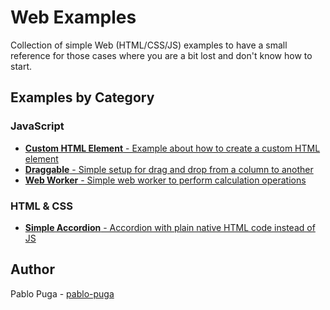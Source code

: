 # Web Examples
Collection of simple Web (HTML/CSS/JS) examples to have a small reference for those cases where you are a bit lost and don't know how to start. 

## Examples by Category

### JavaScript
- [**Custom HTML Element** - Example about how to create a custom HTML element](js/custom-element)
- [**Draggable** - Simple setup for drag and drop from a column to another](js/draggable)
- [**Web Worker** - Simple web worker to perform calculation operations](js/web-worker)

### HTML & CSS
- [**Simple Accordion** - Accordion with plain native HTML code instead of JS](html&css/accordion)

## Author
Pablo Puga - [pablo-puga](https://github.com/pablo-puga)
